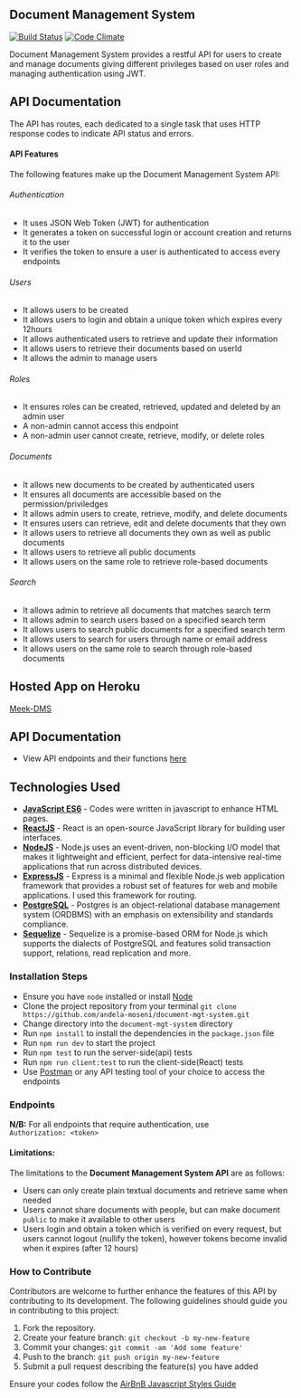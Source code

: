 ## Document Management System

[![Build Status](https://travis-ci.org/andela-eefekemo/DMS.svg?branch=staging)](https://travis-ci.org/andela-eefekemo/DMS)
[![Code Climate](https://codeclimate.com/github/andela-eefekemo/DMS/badges/gpa.svg)](https://codeclimate.com/github/andela-efeekemo/DMS)

Document Management System provides a restful API for users to create and manage documents giving different privileges based on user roles and managing authentication using JWT.

## API Documentation
The API has routes, each dedicated to a single task that uses HTTP response codes to indicate API status and errors.

#### API Features

The following features make up the Document Management System API:

###### Authentication

- It uses JSON Web Token (JWT) for authentication
- It generates a token on successful login or account creation and returns it to the user
- It verifies the token to ensure a user is authenticated to access every endpoints

###### Users

- It allows users to be created  
- It allows users to login and obtain a unique token which expires every 12hours
- It allows authenticated users to retrieve and update their information 
- It allows users to retrieve their documents based on userId
- It allows the admin to manage users

###### Roles

- It ensures roles can be created, retrieved, updated and deleted by an admin user
- A non-admin cannot access this endpoint
- A non-admin user cannot create, retrieve, modify, or delete roles

###### Documents

- It allows new documents to be created by authenticated users 
- It ensures all documents are accessible based on the permission/priviledges 
- It allows admin users to create, retrieve, modify, and delete documents
- It ensures users can retrieve, edit and delete documents that they own  
- It allows users to retrieve all documents they own as well as public documents
- It allows users to retrieve all public documents
- It allows users on the same role to retrieve role-based documents

###### Search

- It allows admin to retrieve all documents that matches search term
- It allows admin to search users based on a specified search term
- It allows users to search public documents for a specified search term
- It allows users to search for users through name or email address
- It allows users on the same role to search through role-based documents 

## Hosted App on Heroku
[Meek-DMS](https://meek-dms-staging.herokuapp.com/)

## API Documentation
- View API endpoints and their functions [here](https://andela-moseni.github.io/document-mgt-system/)

## Technologies Used
- **[JavaScript ES6](http://es6-features.org/)** - Codes were written in javascript to enhance HTML pages.
- **[ReactJS](https://facebook.github.io/react/)** - React is an open-source JavaScript library for building user interfaces.
- **[NodeJS](https://nodejs.org/)** - Node.js uses an event-driven, non-blocking I/O model that makes it lightweight and efficient, perfect for data-intensive real-time applications that run across distributed devices.
- **[ExpressJS](https://expressjs.com/)** - Express is a minimal and flexible Node.js web application framework that provides a robust set of features for web and mobile applications. I used this framework for routing.
- **[PostgreSQL](https://www.postgresql.org/)** - Postgres is an object-relational database management system (ORDBMS) with an emphasis on extensibility and standards compliance.
- **[Sequelize](http://docs.sequelizejs.com/)** - Sequelize is a promise-based ORM for Node.js which supports the dialects of PostgreSQL and features solid transaction support, relations, read replication and more.

### **Installation Steps**
* Ensure you have `node` installed or install [Node](https://nodejs.org/en/download/)
* Clone the project repository from your terminal `git clone https://github.com/andela-moseni/document-mgt-system.git`
* Change directory into the `document-mgt-system` directory
* Run `npm install` to install the dependencies in the `package.json` file
* Run `npm run dev` to start the project
* Run `npm test` to run the server-side(api) tests
* Run `npm run client:test` to run the client-side(React) tests
* Use [Postman](https://www.getpostman.com/) or any API testing tool of your choice to access the endpoints

### **Endpoints**
**N/B:** For all endpoints that require authentication, use \
`Authorization: <token>`

#### Limitations:
The limitations to the **Document Management System API** are as follows:
* Users can only create plain textual documents and retrieve same when needed 
* Users cannot share documents with people, but can make document `public` to make it available to other users
* Users login and obtain a token which is verified on every request, but users cannot logout (nullify the token), however tokens become invalid when it expires (after 12 hours)

### How to Contribute
Contributors are welcome to further enhance the features of this API by contributing to its development. The following guidelines should guide you in contributing to this project:

1. Fork the repository.
2. Create your feature branch: `git checkout -b my-new-feature`
3. Commit your changes: `git commit -am 'Add some feature'`
4. Push to the branch: `git push origin my-new-feature`
5. Submit a pull request describing the feature(s) you have added

Ensure your codes follow the [AirBnB Javascript Styles Guide](https://github.com/airbnb/javascript)